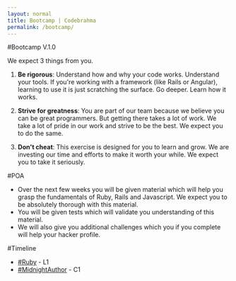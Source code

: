 ```yaml
---
layout: normal
title: Bootcamp | Codebrahma
permalink: /bootcamp/
---
```



#Bootcamp V.1.0

We expect 3 things from you.

1. __Be rigorous__: Understand how and why your code works. Understand your tools. If you're working with a framework (like Rails or Angular), learning to use it is just scratching the surface. Go deeper. Learn how it works.

2. __Strive for greatness__: You are part of our team because we believe you can be great programmers. But getting there takes a lot of work. We take a lot of pride in our work and strive to be the best. We expect you to do the same.

3. __Don't cheat__: This exercise is designed for you to learn and grow. We are investing our time and efforts to make it worth your while. We expect you to take it seriously.

#POA

* Over the next few weeks you will be given material which will help you grasp the fundamentals of Ruby, Rails and Javascript. We expect you to be absolutely thorough with this material.
* You will be given tests which will validate you understanding of this material.
* We will also give you additional challenges which you if you complete will help your hacker profile.

#Timeline

* [&#35;Ruby](/bootcamp/lesson/1) - L1
* [&#35;MidnightAuthor](/bootcamp/challenge/1) - C1
